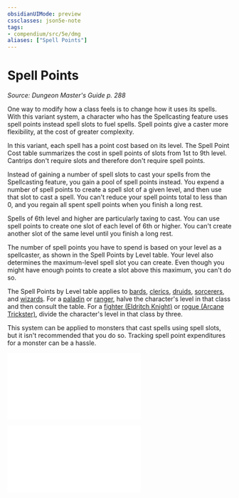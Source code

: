 ```yaml
---
obsidianUIMode: preview
cssclasses: json5e-note
tags:
- compendium/src/5e/dmg
aliases: ["Spell Points"]
---
```

# Spell Points
*Source: Dungeon Master's Guide p. 288* 

One way to modify how a class feels is to change how it uses its spells. With this variant system, a character who has the Spellcasting feature uses spell points instead spell slots to fuel spells. Spell points give a caster more flexibility, at the cost of greater complexity.

In this variant, each spell has a point cost based on its level. The Spell Point Cost table summarizes the cost in spell points of slots from 1st to 9th level. Cantrips don't require slots and therefore don't require spell points.

Instead of gaining a number of spell slots to cast your spells from the Spellcasting feature, you gain a pool of spell points instead. You expend a number of spell points to create a spell slot of a given level, and then use that slot to cast a spell. You can't reduce your spell points total to less than 0, and you regain all spent spell points when you finish a long rest.

Spells of 6th level and higher are particularly taxing to cast. You can use spell points to create one slot of each level of 6th or higher. You can't create another slot of the same level until you finish a long rest.

The number of spell points you have to spend is based on your level as a spellcaster, as shown in the Spell Points by Level table. Your level also determines the maximum-level spell slot you can create. Even though you might have enough points to create a slot above this maximum, you can't do so.

The Spell Points by Level table applies to [bards](/Systems/5e/classes/bard.md), [clerics](/Systems/5e/classes/cleric.md), [druids](/Systems/5e/classes/druid.md), [sorcerers](/Systems/5e/classes/sorcerer.md), and [wizards](/Systems/5e/classes/wizard.md). For a [paladin](/Systems/5e/classes/paladin.md) or [ranger](/Systems/5e/classes/ranger.md), halve the character's level in that class and then consult the table. For a [fighter (Eldritch Knight)](/Systems/5e/classes/fighter-eldritch-knight.md) or [rogue (Arcane Trickster)](/Systems/5e/classes/rogue-arcane-trickster.md), divide the character's level in that class by three.

This system can be applied to monsters that cast spells using spell slots, but it isn't recommended that you do so. Tracking spell point expenditures for a monster can be a hassle.

![Variant: Spell Points; Spell Point Cost](/Systems/5e/tables/variant-spell-points-spell-point-cost.md)

![Variant: Spell Points; Spell Points by Level](/Systems/5e/tables/variant-spell-points-spell-points-by-level.md)
